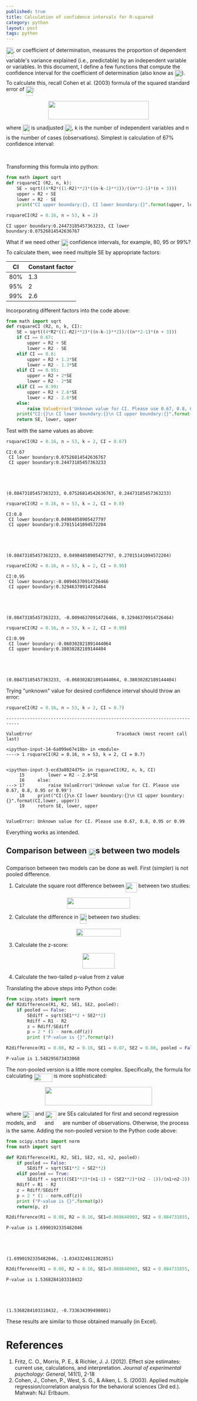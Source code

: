 ```yaml
---
published: true
title: Calculation of confidence intervals for R-squared
category: python
layout: post
tags: python
---
```


<img src="/_posts/tex/ee9dc84d168b211ff9f4b354e295af3c.svg?invert_in_darkmode&sanitize=true" align=middle width=19.161017699999988pt height=26.76175259999998pt/>, or coefficient of determination, measures the proportion of dependent variable's variance explained (i.e., predictable) by an independent variable or variables. 
In this document, I define a few functions that compute the confidence interval for the coefficient of determination (also know as <img src="/_posts/tex/ee9dc84d168b211ff9f4b354e295af3c.svg?invert_in_darkmode&sanitize=true" align=middle width=19.161017699999988pt height=26.76175259999998pt/>). To calculate this, recall Cohen et al. (2003) formula of  the squared standard error of <img src="/_posts/tex/ee9dc84d168b211ff9f4b354e295af3c.svg?invert_in_darkmode&sanitize=true" align=middle width=19.161017699999988pt height=26.76175259999998pt/>:

<p align="center"><img src="/_posts/tex/6540a83d03f9069b6a4a47751a814b84.svg?invert_in_darkmode&sanitize=true" align=middle width=273.21437219999996pt height=49.315569599999996pt/></p>

where <img src="/_posts/tex/ee9dc84d168b211ff9f4b354e295af3c.svg?invert_in_darkmode&sanitize=true" align=middle width=19.161017699999988pt height=26.76175259999998pt/> is unadjusted <img src="/_posts/tex/ee9dc84d168b211ff9f4b354e295af3c.svg?invert_in_darkmode&sanitize=true" align=middle width=19.161017699999988pt height=26.76175259999998pt/>, k  is the number of independent variables and n is the number of cases (observations). Simplest is calculation of 67% confidence interval:
<p align="center"><img src="/_posts/tex/a24388291438b7f0b88b6f5b6d24b9fe.svg?invert_in_darkmode&sanitize=true" align=middle width=152.2870404pt height=17.12515695pt/></p>

Transforming this formula into python:



```python
from math import sqrt
def rsquareCI (R2, n, k):
    SE = sqrt((4*R2*((1-R2)**2)*((n-k-1)**2))/((n**2-1)*(n + 3)))
    upper = R2 + SE
    lower = R2 - SE
    print("CI upper boundary:{}, CI lower boundary:{}".format(upper, lower))
```


```python
rsquareCI(R2 = 0.16, n = 53, k = 2)
```

    CI upper boundary:0.24473185457363233, CI lower boundary:0.07526814542636767
    

What if we need other <img src="/_posts/tex/ee9dc84d168b211ff9f4b354e295af3c.svg?invert_in_darkmode&sanitize=true" align=middle width=19.161017699999988pt height=26.76175259999998pt/> confidence intervals, for example, 80, 95 or 99%? To calculate them, wee need multiple SE by appropriate factors:  

| CI      | Constant factor |
| ----------- | ----------- |
| 80%      | 1.3       |
| 95%   | 2        |
| 99%   | 2.6      |

Incorporating different factors into the code above:


```python
from math import sqrt
def rsquareCI (R2, n, k, CI):
    SE = sqrt((4*R2*((1-R2)**2)*((n-k-1)**2))/((n**2-1)*(n + 3)))
    if CI == 0.67:
        upper = R2 + SE
        lower = R2 - SE
    elif CI == 0.8:
        upper = R2 + 1.3*SE
        lower = R2 - 1.3*SE
    elif CI == 0.95:
        upper = R2 + 2*SE
        lower = R2 - 2*SE
    elif CI == 0.99:
        upper = R2 + 2.6*SE
        lower = R2 - 2.6*SE
    else:
        raise ValueError('Unknown value for CI. Please use 0.67, 0.8, 0.95 or 0.99')
    print("CI:{}\n CI lower boundary:{}\n CI upper boundary:{}".format(CI,lower, upper))
    return SE, lower, upper

```

Test with the same values as above:


```python
rsquareCI(R2 = 0.16, n = 53, k = 2, CI = 0.67)
```

    CI:0.67
     CI lower boundary:0.07526814542636767
     CI upper boundary:0.24473185457363233
    




    (0.08473185457363233, 0.07526814542636767, 0.24473185457363233)




```python
rsquareCI(R2 = 0.16, n = 53, k = 2, CI = 0.8)
```

    CI:0.8
     CI lower boundary:0.04984858905427797
     CI upper boundary:0.27015141094572204
    




    (0.08473185457363233, 0.04984858905427797, 0.27015141094572204)




```python
rsquareCI(R2 = 0.16, n = 53, k = 2, CI = 0.95)
```

    CI:0.95
     CI lower boundary:-0.00946370914726466
     CI upper boundary:0.32946370914726464
    




    (0.08473185457363233, -0.00946370914726466, 0.32946370914726464)




```python
rsquareCI(R2 = 0.16, n = 53, k = 2, CI = 0.99)
```

    CI:0.99
     CI lower boundary:-0.060302821891444064
     CI upper boundary:0.38030282189144404
    




    (0.08473185457363233, -0.060302821891444064, 0.38030282189144404)



Trying "unknown" value for desired confidence interval should throw an error:


```python
rsquareCI(R2 = 0.16, n = 53, k = 2, CI = 0.7)
```


    ---------------------------------------------------------------------------

    ValueError                                Traceback (most recent call last)

    <ipython-input-14-6a099e67e18b> in <module>
    ----> 1 rsquareCI(R2 = 0.16, n = 53, k = 2, CI = 0.7)
    

    <ipython-input-3-ecd3a8024d75> in rsquareCI(R2, n, k, CI)
         15         lower = R2 - 2.6*SE
         16     else:
    ---> 17         raise ValueError('Unknown value for CI. Please use 0.67, 0.8, 0.95 or 0.99')
         18     print("CI:{}\n CI lower boundary:{}\n CI upper boundary:{}".format(CI,lower, upper))
         19     return SE, lower, upper
    

    ValueError: Unknown value for CI. Please use 0.67, 0.8, 0.95 or 0.99


Everything works as intended.

## Comparison between <img src="/_posts/tex/ee9dc84d168b211ff9f4b354e295af3c.svg?invert_in_darkmode&sanitize=true" align=middle width=19.161017699999988pt height=26.76175259999998pt/>s between two models ##

Comparison between two models can be done as well. First (simpler) is not pooled difference.


1. Calculate the square root difference between <img src="/_posts/tex/de56919e35feebe66e91de1d4b95764d.svg?invert_in_darkmode&sanitize=true" align=middle width=30.662106749999985pt height=26.76175259999998pt/> between two studies:
<p align="center"><img src="/_posts/tex/ea30234e5d16ad67594506dbdffc9641.svg?invert_in_darkmode&sanitize=true" align=middle width=172.2928581pt height=29.58934275pt/></p>

2. Calculate the difference in <img src="/_posts/tex/ee9dc84d168b211ff9f4b354e295af3c.svg?invert_in_darkmode&sanitize=true" align=middle width=19.161017699999988pt height=26.76175259999998pt/> between two studies:
<p align="center"><img src="/_posts/tex/dad201a15669b98c620fb9332448c496.svg?invert_in_darkmode&sanitize=true" align=middle width=121.34984069999999pt height=20.50407645pt/></p>

3. Calculate the z-score:

<p align="center"><img src="/_posts/tex/e733f21ee48fcd38e467ab5d52e1c79d.svg?invert_in_darkmode&sanitize=true" align=middle width=87.1651572pt height=42.663701849999995pt/></p>

4. Calculate the two-tailed p-value from z value

Translating the above steps into Python code:



```python
from scipy.stats import norm
def R2difference(R1, R2, SE1, SE2, pooled):
    if pooled == False:
        SEdiff = sqrt(SE1**2 + SE2**2)
        Rdiff = R1 - R2
        z = Rdiff/SEdiff
        p = 2 * (1 - norm.cdf(z))
        print ("P-value is {}".format(p))
```


```python
R2difference(R1 = 0.08, R2 = 0.16, SE1 = 0.07, SE2 = 0.08, pooled = False)
```

    P-value is 1.548295673433068
    

The non-pooled version is a little more complex. Specifically, the formula for calculating <img src="/_posts/tex/3d28b1f3d26585cddc261cc39d09955b.svg?invert_in_darkmode&sanitize=true" align=middle width=50.055810749999985pt height=22.465723500000017pt/> is more sophisticated:

<p align="center"><img src="/_posts/tex/db17df12261576c83e1c93918de6d6df.svg?invert_in_darkmode&sanitize=true" align=middle width=292.91235765pt height=49.315569599999996pt/></p>

where <img src="/_posts/tex/3c81b2aac9c6b75e529dedab9efcef5c.svg?invert_in_darkmode&sanitize=true" align=middle width=29.71464869999999pt height=22.465723500000017pt/> and <img src="/_posts/tex/d40e58be479e6c1ad8a99da4c724868e.svg?invert_in_darkmode&sanitize=true" align=middle width=29.71464869999999pt height=22.465723500000017pt/> are SEs calculated for first and second regression models, and <img src="/_posts/tex/3c7e3568fa1625fede3ff436bfec732d.svg?invert_in_darkmode&sanitize=true" align=middle width=16.41942389999999pt height=14.15524440000002pt/> and <img src="/_posts/tex/3ff44da77b122337fa0f84a268ccf932.svg?invert_in_darkmode&sanitize=true" align=middle width=16.41942389999999pt height=14.15524440000002pt/> are number of observations.
Otherwise, the process is the same.
Adding the non-pooled version to the Python code above:


```python
from scipy.stats import norm
from math import sqrt

def R2difference(R1, R2, SE1, SE2, n1, n2, pooled):
    if pooled == False:
        SEdiff = sqrt(SE1**2 + SE2**2)
    elif pooled == True:
        SEdiff = sqrt(((SE1**2)*(n1-1) + (SE2**2)*(n2 - 1))/(n1+n2-2))
    Rdiff = R1 - R2
    z = Rdiff/SEdiff
    p = 2 * (1 - norm.cdf(z))
    print ("P-value is {}".format(p))
    return(p, z)
```


```python
R2difference(R1 = 0.08, R2 = 0.16, SE1=0.068640903, SE2 = 0.084731855, n1 = 50, n2 = 53, pooled = True)
```

    P-value is 1.6990192335482046
    




    (1.6990192335482046, -1.0343324611382851)




```python
R2difference(R1 = 0.08, R2 = 0.16, SE1=0.068640903, SE2 = 0.084731855, n1 = 50, n2 = 53, pooled = False)
```

    P-value is 1.5368284103310432
    




    (1.5368284103310432, -0.733634399498801)



These results are similar to those obtained manually (in Excel).

# References #

1. Fritz, C. O., Morris, P. E., & Richler, J. J. (2012). Effect size estimates: current use, calculations, and interpretation. *Journal of experimental psychology: General*, 141(1), 2-18
2. Cohen, J., Cohen, P., West, S. G., & Aiken, L. S. (2003). Applied multiple regression/correlation analysis for the behavioral sciences (3rd ed.). Mahwah: NJ: Erlbaum.

